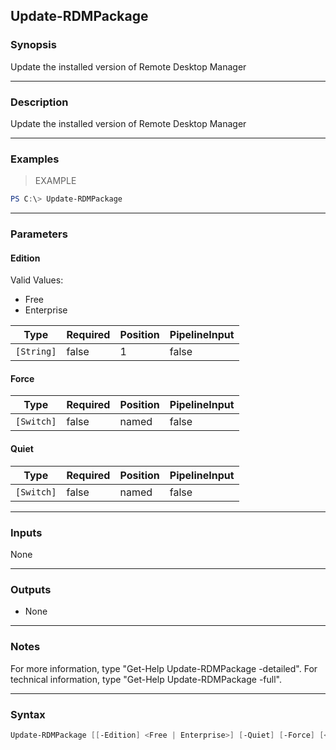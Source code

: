 Update-RDMPackage
-----------------

### Synopsis
Update the installed version of Remote Desktop Manager

---

### Description

Update the installed version of Remote Desktop Manager

---

### Examples
> EXAMPLE

```PowerShell
PS C:\> Update-RDMPackage
```

---

### Parameters
#### **Edition**

Valid Values:

* Free
* Enterprise

|Type      |Required|Position|PipelineInput|
|----------|--------|--------|-------------|
|`[String]`|false   |1       |false        |

#### **Force**

|Type      |Required|Position|PipelineInput|
|----------|--------|--------|-------------|
|`[Switch]`|false   |named   |false        |

#### **Quiet**

|Type      |Required|Position|PipelineInput|
|----------|--------|--------|-------------|
|`[Switch]`|false   |named   |false        |

---

### Inputs
None

---

### Outputs
* None

---

### Notes
For more information, type "Get-Help Update-RDMPackage -detailed". For technical information, type "Get-Help Update-RDMPackage -full".

---

### Syntax
```PowerShell
Update-RDMPackage [[-Edition] <Free | Enterprise>] [-Quiet] [-Force] [<CommonParameters>]
```
